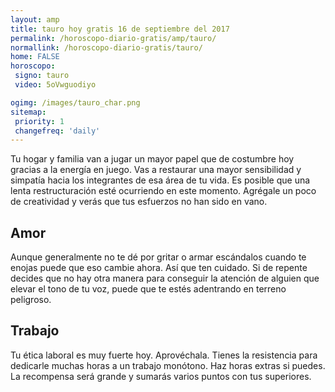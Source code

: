 ```yaml
---
layout: amp
title: tauro hoy gratis 16 de septiembre del 2017 
permalink: /horoscopo-diario-gratis/amp/tauro/
normallink: /horoscopo-diario-gratis/tauro/
home: FALSE
horoscopo:
 signo: tauro
 video: 5oVwguodiyo

ogimg: /images/tauro_char.png
sitemap:
 priority: 1
 changefreq: 'daily'
---
```



Tu hogar y familia van a jugar un mayor papel que de costumbre hoy gracias a la energía en juego. Vas a restaurar una mayor sensibilidad y simpatía hacia los integrantes de esa área de tu vida. Es posible que una lenta restructuración esté ocurriendo en este momento. Agrégale un poco de creatividad y verás que tus esfuerzos no han sido en vano.

## Amor

Aunque generalmente no te dé por gritar o armar escándalos cuando te enojas puede que eso cambie ahora. Así que ten cuidado. Si de repente decides que no hay otra manera para conseguir la atención de alguien que elevar el tono de tu voz, puede que te estés adentrando en terreno peligroso.

## Trabajo

Tu ética laboral es muy fuerte hoy. Aprovéchala. Tienes la resistencia para dedicarle muchas horas a un trabajo monótono. Haz horas extras si puedes. La recompensa será grande y sumarás varios puntos con tus superiores.